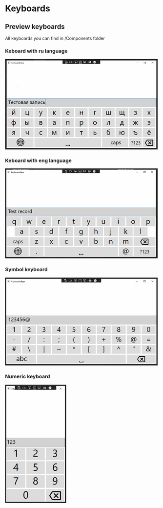 # Keyboards

## Preview keyboards
All keyboards you can find in /Components folder

### Keboard with ru language
<img src=https://github.com/Medvedevsky/Keyboards/blob/image-branch/Keyboards/Resources/Images/RuKeyboard.png width="500">

### Keboard with eng language
<img src=https://github.com/Medvedevsky/Keyboards/blob/image-branch/Keyboards/Resources/Images/EngKeyboard.png width="500">

### Symbol keyboard 
<img src=https://github.com/Medvedevsky/Keyboards/blob/image-branch/Keyboards/Resources/Images/SymbolKeypad.png width="500">

### Numeric keyboard 
<img src=https://github.com/Medvedevsky/Keyboards/blob/image-branch/Keyboards/Resources/Images/NumericKeypad.png width="200">



